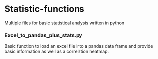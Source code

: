# Statistic-functions
Multiple files for basic statistical analysis written in python

### Excel_to_pandas_plus_stats.py
  Basic function to load an excel file into a pandas data frame and provide basic information as well as a correlation heatmap.

  
